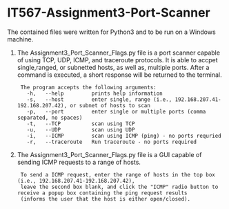 # IT567-Assignment3-Port-Scanner

The contained files were written for Python3 and to be run on a Windows machine.

1. The Assignment3_Port_Scanner_Flags.py file is a port scanner capable of using TCP, UDP, ICMP, and traceroute protocols.  It is able to accpet single,ranged, or subnetted hosts, as well as, multiple ports.  After a command is executed, a short response will be returned to the terminal.

        The program accepts the following arguments:
          -h,   --help         prints help information
          -s,   --host         enter single, range (i.e., 192.168.207.41-192.168.207.42), or subnet of hosts to scan
          -p,   --port         enter single or multiple ports (comma separated, no spaces)
          -t,   --TCP          scan using TCP
          -u,   --UDP          scan using UDP
          -i,   --ICMP         scan using ICMP (ping) - no ports requried
          -r,   --traceroute   Run traceroute - no ports required



2. The Assignment3_Port_Scanner_Flags.py file is a GUI capable of sending ICMP requests to a range of hosts.  

        To send a ICMP request, enter the range of hosts in the top box (i.e., 192.168.207.41-192.168.207.42),
        leave the second box blank, and click the "ICMP" radio button to receive a popup box containing the ping request results 
        (informs the user that the host is either open/closed).
